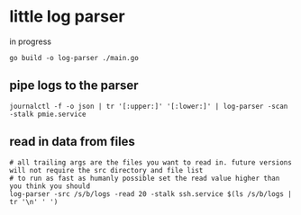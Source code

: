 # little log parser
in progress

```
go build -o log-parser ./main.go
```

## pipe logs to the parser
```
journalctl -f -o json | tr '[:upper:]' '[:lower:]' | log-parser -scan -stalk pmie.service
```

## read in data from files
```
# all trailing args are the files you want to read in. future versions will not require the src directory and file list
# to run as fast as humanly possible set the read value higher than you think you should
log-parser -src /s/b/logs -read 20 -stalk ssh.service $(ls /s/b/logs | tr '\n' ' ')
```